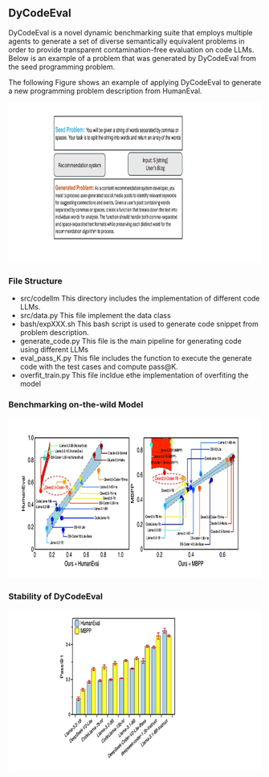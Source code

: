 

## DyCodeEval

DyCodeEval is a novel dynamic benchmarking suite that employs multiple agents to generate a set of diverse semantically equivalent problems in order to provide transparent contamination-free evaluation on code LLMs. Below is an example of a problem that was generated by DyCodeEval from the seed programming problem.


The following Figure shows an example of applying DyCodeEval to generate a new programming problem description from HumanEval.
<div  align="center">    
 <img src="https://github.com/anonymousGithub2022/DyCodeEval/blob/main/resource/example%20(1)-page-001.jpg" width="1200" height="320" alt="An Example from DyCodeEval"/><br/>
</div>   


### File Structure
+ src/codellm               This directory includes the implementation of different code LLMs.
+ src/data.py               This file implement the data class            
+ bash/expXXX.sh            This bash script is used to generate code snippet from problem description.
+ generate_code.py          This file is the main pipeline for generating code using different LLMs
+ eval_pass_K.py            This file includes the function to execute the generate code with the test cases and compute pass@K.
+ overfit_train.py          This file incldue ethe implementation of overfiting the model

### Benchmarking on-the-wild Model
<div  align="center">    
 <img src="https://github.com/anonymousGithub2022/DyCodeEval/blob/main/resource/wild.jpg" width="1200" height="320" alt="An Example from DyCodeEval"/><br/>
</div>   


### Stability of DyCodeEval

<div  align="center">    
 <img src="https://github.com/anonymousGithub2022/DyCodeEval/blob/main/resource/stability.jpg" width="1200" height="320" alt="Benchmarking on-the-wild model"/><br/>
</div>   
